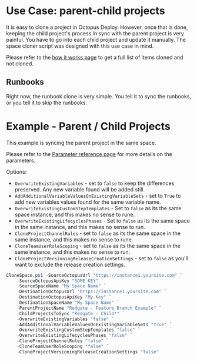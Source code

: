 # Use Case: parent-child projects
It is easy to clone a project in Octopus Deploy.  However, once that is done, keeping the child project's process in sync with the parent project is very painful.  You have to go into each child project and update it manually.  The space cloner script was designed with this use case in mind. 

Please refer to the [how it works page](HowItWorks.md#what-will-it-clone) to get a full list of items cloned and not cloned.

## Runbooks

Right now, the runbook clone is very simple.  You tell it to sync the runbooks, or you tell it to skip the runbooks.  

# Example - Parent / Child Projects

This example is syncing the parent project in the same space.  

Please refer to the [Parameter reference page](ParameterReference.md) for more details on the parameters.

Options:
- `OverwriteExistingVariables` - set to `false` to keep the differences preserved.  Any new variable found will be added still.
- `AddAdditionalVariableValuesOnExistingVariableSets` - set to `True` to add new variables values found for the same variable name.  
- `OverwriteExistingCustomStepTemplates` - Set to `false` as its the same space instance, and this makes no sense to rune.
- `OverwriteExistingLifecyclesPhases` - Set to `false` as its the same space in the same instance, and this makes no sense to run.
- `CloneProjectChannelRules` - set to `false` as its the same space in the same instance, and this makes no sense to rune.
- `CloneTeamUserRoleScoping` - set to `false` as its the same space in the same instance, and this makes no sense to run.
- `CloneProjectVersioningReleaseCreationSettings` - set to `false` as you'll want to exclude the release creation settings.

```PowerShell
CloneSpace.ps1 -SourceOctopusUrl "https://instance1.yoursite.com" `
    -SourceOctopusApiKey "SOME KEY" `
    -SourceSpaceName "My Space Name" `
    -DestinationOctopusUrl "https://instance1.yoursite.com" `
    -DestinationOctopusApiKey "My Key" `
    -DestinationSpaceName "My Space Name" `        
    -ParentProjectName "Redgate - Feature Branch Example" `
    -ChildProjectsToSync "Redgate - Child*" `   
    -OverwriteExistingVariables "false" `
    -AddAdditionalVariableValuesOnExistingVariableSets "true" `
    -OverwriteExistingCustomStepTemplates "false" `
    -OverwriteExistingLifecyclesPhases "false" `
    -CloneProjectChannelRules "false" `
    -CloneTeamUserRoleScoping "false" `
    -CloneProjectVersioningReleaseCreationSettings "false"
```